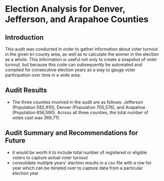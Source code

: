 # Election Analysis for Denver, Jefferson, and Arapahoe Counties
## Introduction
This audit was conducted in order to gather information about voter turnout in the given tri-county area, as well as to calculate the winner in the election as a whole. This information is useful not only to create a snapshot of voter turnout, but because this code can subsequently be automated and compiled for consecutive election years as a way to gauge voter participation over time in a wide area. 

## Audit Results
- The three counties involved in the audit are as follows: Jefferson (Population 582,910), Denver (Population 705,576), and Arapahoe (Population 656,590). Across all three counties, the total number of votes cast was 369,711. 

## Audit Summary and Recommendations for Future

- it would be worth it to include total number of registered or eligible voters to capture actual voter turnout
- consolidate multiple years' election results in a csv file with a row for year which can be iterated over to capture data from a particular election year
